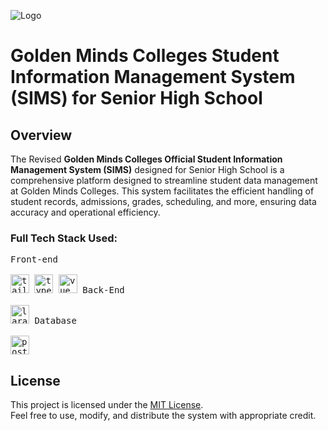 ![Logo](https://jerome-avecilla.infinityfreeapp.com/assets/images/portal-gmcshs-sims.png)

# Golden Minds Colleges Student Information Management System (SIMS) for Senior High School

## Overview

The Revised **Golden Minds Colleges Official Student Information Management System (SIMS)** designed for Senior High School is a comprehensive platform designed to streamline student data management at Golden Minds Colleges. This system facilitates the efficient handling of student records, admissions, grades, scheduling, and more, ensuring data accuracy and operational efficiency.

<h3 align="left">Full Tech Stack Used:</h3>
<p align="left">
  <kbd>
    <kbd>Front-end</kbd>
    <br>
    <br>
    <img width="30px" title="tailwindcss" src="https://cdn.jsdelivr.net/gh/devicons/devicon/icons/tailwindcss/tailwindcss-original.svg" />
    <img width="30px" title="typescript" src="https://cdn.jsdelivr.net/gh/devicons/devicon/icons/typescript/typescript-original.svg" />
    <img width="30px" title="vue js" src="https://cdn.jsdelivr.net/gh/devicons/devicon/icons/vuejs/vuejs-original.svg" />
  </kbd>
  <kbd>
    <kbd>Back-End</kbd>
    <br>
    <br>
    <img width="30px" title="laravel" src="https://cdn.jsdelivr.net/gh/devicons/devicon/icons/laravel/laravel-original.svg" /> 
  </kbd>
  <kbd>
    <kbd>Database</kbd>
    <br>
    <br>
    <img width="30px" title="postgresql" src="https://cdn.jsdelivr.net/gh/devicons/devicon@latest/icons/postgresql/postgresql-original.svg" /> 
  </kbd>
</p>

## License

This project is licensed under the [MIT License](https://github.com/javecilla/GMC-SIMSSHS-Revised/blob/main/LICENSE).  
Feel free to use, modify, and distribute the system with appropriate credit.
